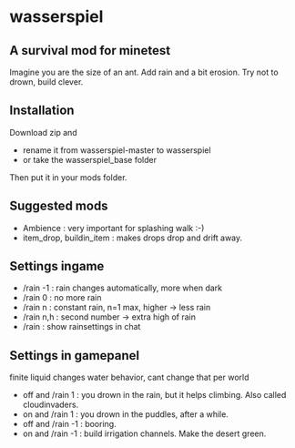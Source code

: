 wasserspiel
===========


A survival mod for minetest
---------------------------
Imagine you are the size of an ant.
Add rain and a bit erosion.
Try not to drown, build clever.


Installation
------------
Download zip and
* rename it from wasserspiel-master to wasserspiel
* or take the wasserspiel_base folder

Then put it in your mods folder.


Suggested mods
--------------

* Ambience : very important for splashing walk :-)
* item_drop, buildin_item : makes drops drop and drift away.


Settings ingame
---------------

* /rain -1 : rain changes automatically, more when dark
* /rain 0 : no more rain
* /rain n : constant rain, n=1 max, higher -> less rain
* /rain n,h : second number -> extra high of rain
* /rain : show rainsettings in chat


Settings in gamepanel
---------------------
finite liquid changes water behavior, cant change that per world

* off and /rain 1 : you drown in the rain, but it helps climbing.
Also called cloudinvaders.
* on and /rain 1 : you drown in the puddles, after a while. 
* off and /rain -1 : booring.
* on and /rain -1 : build irrigation channels. Make the desert green.

